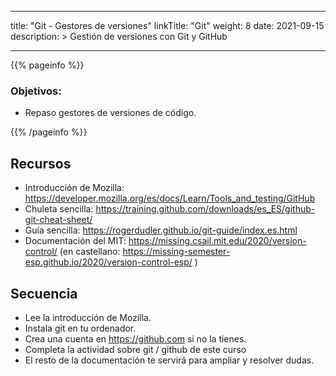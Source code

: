 
---
title: "Git - Gestores de versiones"
linkTitle: "Git"
weight: 8
date: 2021-09-15
description: >
    Gestión de versiones con Git y GitHub
    
  
---

{{% pageinfo %}}
### Objetivos:
* Repaso gestores de versiones de código.

{{% /pageinfo %}}

## Recursos
* Introducción de Mozilla: https://developer.mozilla.org/es/docs/Learn/Tools_and_testing/GitHub
* Chuleta sencilla: https://training.github.com/downloads/es_ES/github-git-cheat-sheet/
* Guía sencilla: https://rogerdudler.github.io/git-guide/index.es.html
* Documentación del MIT: https://missing.csail.mit.edu/2020/version-control/ (en castellano: https://missing-semester-esp.github.io/2020/version-control-esp/ )
  

## Secuencia
* Lee la introducción de Mozilla.
* Instala git en tu ordenador.
* Crea una cuenta en https://github.com si no la tienes.
* Completa la actividad sobre git / github de este curso
* El resto de la documentación te servirá para ampliar y resolver dudas.